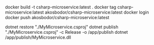 docker build -t csharp-microservice:latest .
docker tag csharp-microservice:latest akosbodor/csharp-microservice:latest
docker login
docker push akosbodor/csharp-microservice:latest


dotnet restore "./MyMicroservice.csproj"
dotnet publish "./MyMicroservice.csproj" -c Release -o /app/publish
dotnet /app/publish/MyMicroservice.dll